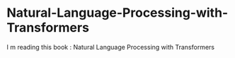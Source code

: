 # Natural-Language-Processing-with-Transformers
I m reading this book : Natural Language  Processing with Transformers
